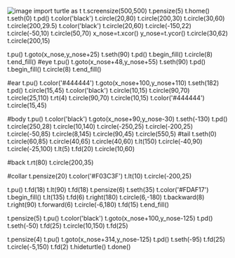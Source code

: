 ![image](https://github.com/user-attachments/assets/84c5c14d-52fa-42dd-a72f-f7372f4de86e)
import turtle as t 
t.screensize(500,500)
t.pensize(5)
t.home()
t.seth(0)
t.pd()
t.color('black')
t.circle(20,80)
t.circle(200,30)
t.circle(30,60)
t.circle(200,29.5)
t.color('black')
t.circle(20,60)
t.circle(-150,22)
t.circle(-50,10)
t.circle(50,70)
x_nose=t.xcor()
y_nose=t.ycor()
t.circle(30,62)
t.circle(200,15)

t.pu()
t.goto(x_nose,y_nose+25)
t.seth(90)
t.pd()
t.begin_fill()
t.circle(8)
t.end_fill()
#eye
t.pu()
t.goto(x_nose+48,y_nose+55)
t.seth(90)
t.pd()
t.begin_fill()
t.circle(8)
t.end_fill()

#ear
t.pu()
t.color('#444444')
t.goto(x_nose+100,y_nose+110)
t.seth(182)
t.pd()
t.circle(15,45)
t.color('black')
t.circle(10,15)
t.circle(90,70)
t.circle(25,110)
t.rt(4)
t.circle(90,70)
t.circle(10,15)
t.color('#444444')
t.circle(15,45)

#body
t.pu()
t.color('black')
t.goto(x_nose+90,y_nose-30)
t.seth(-130)
t.pd()
t.circle(250,28)
t.circle(10,140)
t.circle(-250,25)
t.circle(-200,25)
t.circle(-50,85)
t.circle(8,145)
t.circle(90,45)
t.circle(550,5)
#tail
t.seth(0)
t.circle(60,85)
t.circle(40,65)
t.circle(40,60)
t.lt(150)
t.circle(-40,90)
t.circle(-25,100)
t.lt(5)
t.fd(20)
t.circle(10,60)

#back
t.rt(80)
t.circle(200,35)

#collar
t.pensize(20)
t.color('#F03C3F')
t.lt(10)
t.circle(-200,25)

t.pu()
t.fd(18)
t.lt(90)
t.fd(18)
t.pensize(6)
t.seth(35)
t.color('#FDAF17')
t.begin_fill()
t.lt(135)
t.fd(6)
t.right(180)
t.circle(6,-180)
t.backward(8)
t.right(90)
t.forward(6)
t.circle(-6,180)
t.fd(15)
t.end_fill()

t.pensize(5)
t.pu()
t.color('black')
t.goto(x_nose+100,y_nose-125)
t.pd()
t.seth(-50)
t.fd(25)
t.circle(10,150)
t.fd(25)

t.pensize(4)
t.pu()
t.goto(x_nose+314,y_nose-125)
t.pd()
t.seth(-95)
t.fd(25)
t.circle(-5,150)
t.fd(2)
t.hideturtle()
t.done()
